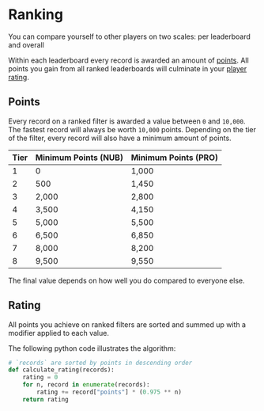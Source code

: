 # Ranking

You can compare yourself to other players on two scales: per leaderboard and
overall

Within each leaderboard every record is awarded an amount of [points](#points).
All points you gain from all ranked leaderboards will culminate in your [player
rating](#rating).

## Points

Every record on a ranked filter is awarded a value between `0` and `10,000`.
The fastest record will always be worth `10,000` points. Depending on the tier
of the filter, every record will also have a minimum amount of points.

| Tier | Minimum Points (NUB) | Minimum Points (PRO) |
|------|----------------------|----------------------|
|    1 |                    0 |                1,000 |
|    2 |                  500 |                1,450 |
|    3 |                2,000 |                2,800 |
|    4 |                3,500 |                4,150 |
|    5 |                5,000 |                5,500 |
|    6 |                6,500 |                6,850 |
|    7 |                8,000 |                8,200 |
|    8 |                9,500 |                9,550 |

The final value depends on how well you do compared to everyone else.

## Rating

All points you achieve on ranked filters are sorted and summed up with
a modifier applied to each value.

The following python code illustrates the algorithm:

```python
# `records` are sorted by points in descending order
def calculate_rating(records):
    rating = 0
    for n, record in enumerate(records):
        rating += record["points"] * (0.975 ** n)
    return rating
```
